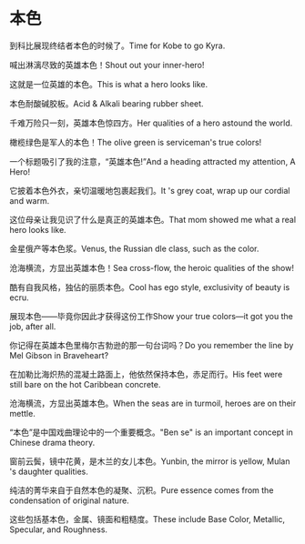 # 本色

<p><span class="chinese">到科比展现终结者本色的时候了。</span><span class="english">Time for Kobe to go Kyra.</span></p>

<p><span class="chinese">喊出淋漓尽致的英雄本色！</span><span class="english">Shout out your inner-hero!</span></p>

<p><span class="chinese">这就是一位英雄的本色。</span><span class="english">This is what a hero looks like.</span></p>

<p><span class="chinese">本色耐酸碱胶板。</span><span class="english">Acid & Alkali bearing rubber sheet.</span></p>

<p><span class="chinese">千难万险只一刻，英雄本色惊四方。</span><span class="english">Her qualities of a hero astound the world.</span></p>

<p><span class="chinese">橄榄绿色是军人的本色！</span><span class="english">The olive green is serviceman's true colors!</span></p>

<p><span class="chinese">一个标题吸引了我的注意，“英雄本色!”</span><span class="english">And a heading attracted my attention, A Hero!</span></p>

<p><span class="chinese">它披着本色外衣，亲切温暖地包裹起我们。</span><span class="english">It 's grey coat, wrap up our cordial and warm.</span></p>

<p><span class="chinese">这位母亲让我见识了什么是真正的英雄本色。</span><span class="english">That mom showed me what a real hero looks like.</span></p>

<p><span class="chinese">金星俄产等本色浆。</span><span class="english">Venus, the Russian dle class, such as the color.</span></p>

<p><span class="chinese">沧海横流，方显出英雄本色！</span><span class="english">Sea cross-flow, the heroic qualities of the show!</span></p>

<p><span class="chinese">酷有自我风格，独佔的丽质本色。</span><span class="english">Cool has ego style, exclusivity of beauty is ecru.</span></p>

<p><span class="chinese">展现本色——毕竟你因此才获得这份工作</span><span class="english">Show your true colors—it got you the job, after all.</span></p>

<p><span class="chinese">你记得在英雄本色里梅尔吉勃逊的那一句台词吗？</span><span class="english">Do you remember the line by Mel Gibson in Braveheart?</span></p>

<p><span class="chinese">在加勒比海炽热的混凝土路面上，他依然保持本色，赤足而行。</span><span class="english">His feet were still bare on the hot Caribbean concrete.</span></p>

<p><span class="chinese">沧海横流，方显出英雄本色。</span><span class="english">When the seas are in turmoil, heroes are on their mettle.</span></p>

<p><span class="chinese">“本色”是中国戏曲理论中的一个重要概念。</span><span class="english">"Ben se" is an important concept in Chinese drama theory.</span></p>

<p><span class="chinese">窗前云鬓，镜中花黄，是木兰的女儿本色。</span><span class="english">Yunbin, the mirror is yellow, Mulan 's daughter qualities.</span></p>

<p><span class="chinese">纯洁的菁华来自于自然本色的凝聚、沉积。</span><span class="english">Pure essence comes from the condensation of original nature.</span></p>

<p><span class="chinese">这些包括基本色，金属、镜面和粗糙度。</span><span class="english">These include Base Color, Metallic, Specular, and Roughness.</span></p>

